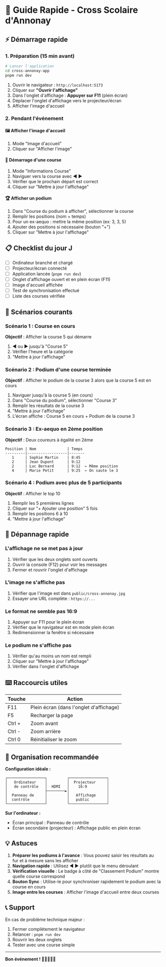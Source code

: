 # 🏃 Guide Rapide - Cross Scolaire d'Annonay

## ⚡ Démarrage rapide

### 1. Préparation (15 min avant)

```bash
# Lancer l'application
cd cross-annonay-app
pnpm run dev
```

1. Ouvrir le navigateur : `http://localhost:5173`
2. Cliquer sur **"Ouvrir l'affichage"**
3. Dans l'onglet d'affichage : **Appuyer sur F11** (plein écran)
4. Déplacer l'onglet d'affichage vers le projecteur/écran
5. Afficher l'image d'accueil

### 2. Pendant l'événement

#### 🖼️ Afficher l'image d'accueil

1. Mode "Image d'accueil"
2. Cliquer sur "Afficher l'image"

#### 🏁 Démarrage d'une course

1. Mode "Informations Course"
2. Naviguer vers la course avec ◀️ ▶️
3. Vérifier que le prochain départ est correct
4. Cliquer sur "Mettre à jour l'affichage"

#### 🏆 Afficher un podium

1. Dans "Course du podium à afficher", sélectionner la course
2. Remplir les positions (nom + temps)
3. Pour un ex-aequo : mettre la même position (ex: 3, 3, 5)
4. Ajouter des positions si nécessaire (bouton "+")
5. Cliquer sur "Mettre à jour l'affichage"

## 📋 Checklist du jour J

-   [ ] Ordinateur branché et chargé
-   [ ] Projecteur/écran connecté
-   [ ] Application lancée (`pnpm run dev`)
-   [ ] Onglet d'affichage ouvert et en plein écran (F11)
-   [ ] Image d'accueil affichée
-   [ ] Test de synchronisation effectué
-   [ ] Liste des courses vérifiée

## 🎯 Scénarios courants

### Scénario 1 : Course en cours

**Objectif** : Afficher la course 5 qui démarre

1. ◀️ ou ▶️ jusqu'à "Course 5"
2. Vérifier l'heure et la catégorie
3. "Mettre à jour l'affichage"

### Scénario 2 : Podium d'une course terminée

**Objectif** : Afficher le podium de la course 3 alors que la course 5 est en cours

1. Naviguer jusqu'à la course 5 (en cours)
2. Dans "Course du podium", sélectionner "Course 3"
3. Remplir les résultats de la course 3
4. "Mettre à jour l'affichage"
5. L'écran affiche : Course 5 en cours + Podium de la course 3

### Scénario 3 : Ex-aequo en 2ème position

**Objectif** : Deux coureurs à égalité en 2ème

```
Position | Nom              | Temps
---------|------------------|-------
   1     | Sophie Martin    | 8:45
   2     | Jean Dupont      | 9:12
   2     | Luc Bernard      | 9:12  ← Même position
   4     | Marie Petit      | 9:25  ← On saute le 3
```

### Scénario 4 : Podium avec plus de 5 participants

**Objectif** : Afficher le top 10

1. Remplir les 5 premières lignes
2. Cliquer sur "+ Ajouter une position" 5 fois
3. Remplir les positions 6 à 10
4. "Mettre à jour l'affichage"

## 🚨 Dépannage rapide

### L'affichage ne se met pas à jour

1. Vérifier que les deux onglets sont ouverts
2. Ouvrir la console (F12) pour voir les messages
3. Fermer et rouvrir l'onglet d'affichage

### L'image ne s'affiche pas

1. Vérifier que l'image est dans `public/cross-annonay.jpg`
2. Essayer une URL complète : `https://...`

### Le format ne semble pas 16:9

1. Appuyer sur F11 pour le plein écran
2. Vérifier que le navigateur est en mode plein écran
3. Redimensionner la fenêtre si nécessaire

### Le podium ne s'affiche pas

1. Vérifier qu'au moins un nom est rempli
2. Cliquer sur "Mettre à jour l'affichage"
3. Vérifier dans l'onglet d'affichage

## ⌨️ Raccourcis utiles

| Touche | Action                                  |
| ------ | --------------------------------------- |
| F11    | Plein écran (dans l'onglet d'affichage) |
| F5     | Recharger la page                       |
| Ctrl + | Zoom avant                              |
| Ctrl - | Zoom arrière                            |
| Ctrl 0 | Réinitialiser le zoom                   |

## 📱 Organisation recommandée

**Configuration idéale :**

```
┌─────────────────┐         ┌─────────────────┐
│   Ordinateur    │         │  Projecteur     │
│   de contrôle   │  HDMI   │    16:9         │
│                 ├────────►│                 │
│  Panneau de     │         │   Affichage     │
│  contrôle       │         │   public        │
└─────────────────┘         └─────────────────┘
```

**Sur l'ordinateur :**

-   Écran principal : Panneau de contrôle
-   Écran secondaire (projecteur) : Affichage public en plein écran

## 💡 Astuces

1. **Préparer les podiums à l'avance** : Vous pouvez saisir les résultats au fur et à mesure sans les afficher
2. **Navigation rapide** : Utilisez ◀️ ▶️ plutôt que le menu déroulant
3. **Vérification visuelle** : Le badge à côté de "Classement Podium" montre quelle course correspond
4. **Bouton Sync** : Utilise-le pour synchroniser rapidement le podium avec la course en cours
5. **Image entre les courses** : Afficher l'image d'accueil entre deux courses

## 📞 Support

En cas de problème technique majeur :

1. Fermer complètement le navigateur
2. Relancer : `pnpm run dev`
3. Rouvrir les deux onglets
4. Tester avec une course simple

---

**Bon événement ! 🏃‍♂️🏃‍♀️🎉**
